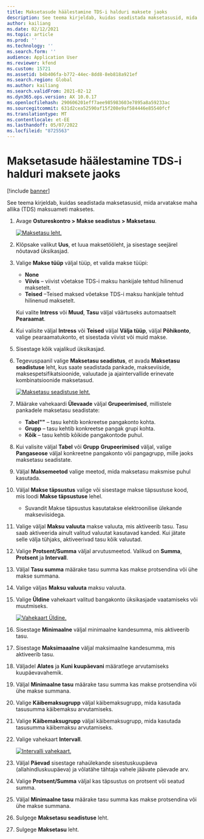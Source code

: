 ```yaml
---
title: Maksetasude häälestamine TDS-i halduri maksete jaoks
description: See teema kirjeldab, kuidas seadistada maksetasusid, mida arvatakse maha allika (TDS) maksuameti maksetes.
author: kailiang
ms.date: 02/12/2021
ms.topic: article
ms.prod: ''
ms.technology: ''
ms.search.form: ''
audience: Application User
ms.reviewer: kfend
ms.custom: 15721
ms.assetid: b4b406fa-b772-44ec-8dd8-8eb818a921ef
ms.search.region: Global
ms.author: kailiang
ms.search.validFrom: 2021-02-12
ms.dyn365.ops.version: AX 10.0.17
ms.openlocfilehash: 290606201eff7aee985983603e7895a8a59233ac
ms.sourcegitcommit: 631d2cea52590af15f208e9af584446e85540fcf
ms.translationtype: MT
ms.contentlocale: et-EE
ms.lasthandoff: 05/07/2022
ms.locfileid: "8725563"
---
```

# <a name="set-up-payment-fees-for-tds-authority-payments"></a>Maksetasude häälestamine TDS-i halduri maksete jaoks

[!include [banner](../includes/banner.md)]

See teema kirjeldab, kuidas seadistada maksetasusid, mida arvatakse maha allika (TDS) maksuameti maksetes.

1. Avage **Ostureskontro \> Makse seadistus \> Maksetasu**.

    [![Maksetasu leht.](./media/apac-ind-TDS-28.png)](./media/apac-ind-TDS-28.png)

2. Klõpsake valikut **Uus**, et luua maksetööleht, ja sisestage seejärel nõutavad üksikasjad.
3. Valige **Makse tüüp** väljal tüüp, et valida makse tüüpi:

    - **None**
    - **Viivis** – viivist võetakse TDS-i maksu hankijale tehtud hilinenud maksetelt.
    - **Teised** –Teised maksed võetakse TDS-i maksu hankijale tehtud hilinenud maksetelt.

    Kui valite **Intress** või **Muud**, **Tasu** väljal väärtuseks automaatselt **Pearaamat**.

4. Kui valisite väljal **Intress** või **Teised** väljal **Välja tüüp**, väljal **Põhikonto**, valige pearaamatukonto, et sisestada viivist või muid makse.
5. Sisestage kõik vajalikud üksikasjad.
6. Tegevuspaanil valige **Maksetasu seadistus**, et avada **Maksetasu seadistuse** leht, kus saate seadistada pankade, makseviiside, maksespetsifikatsioonide, valuutade ja ajaintervallide erinevate kombinatsioonide maksetasud.

    [![Maksetasu seadistuse leht.](./media/apac-ind-TDS-21.png)](./media/apac-ind-TDS-21.png)

7. Määrake vahekaardi **Ülevaade** väljal **Grupeerimised**, millistele pankadele maksetasu seadistate:

    - **Tabel""** – tasu kehtib konkreetse pangakonto kohta.
    - **Grupp** – tasu kehtib konkreetse pangak grupi kohta.
    - **Kõik** – tasu kehtib kõikide pangakontode puhul.

8. Kui valisite väljal **Tabel** või **Grupp** **Grupeerimised** väljal, valige **Pangaseose** väljal konkreetne pangakonto või pangagrupp, mille jaoks maksetasu seadistate.
9. Väljal **Maksemeetod** valige meetod, mida maksetasu maksmise puhul kasutada.
10. Väljal **Makse täpsustus** valige või sisestage makse täpsustuse kood, mis loodi **Makse täpsustuse** lehel.
    - Suvandit Makse täpsustus kasutatakse elektroonilise ülekande makseviisidega.
12. Valige väljal **Maksu valuuta** makse valuuta, mis aktiveerib tasu. Tasu saab aktiveerida ainult valitud valuutat kasutavad kanded. Kui jätate selle välja tühjaks, aktiveerivad tasu kõik valuutad.
13. Valige **Protsent/Summa** väljal arvutusmeetod. Valikud on **Summa**, **Protsent** ja **Intervall**.
14. Väljal **Tasu summa** määrake tasu summa kas makse protsendina või ühe makse summana.
15. Valige väljas **Maksu valuuta** maksu valuuta.
16. Valige **Üldine** vahekaart valitud bangakonto üksikasjade vaatamiseks või muutmiseks.

    [![Vahekaart Üldine.](./media/apac-ind-TDS-22.png)](./media/apac-ind-TDS-22.png)

16. Sisestage **Minimaalne** väljal minimaalne kandesumma, mis aktiveerib tasu.
17. Sisestage **Maksimaaalne** väljal maksimaalne kandesumma, mis aktiveerib tasu.
18. Väljadel **Alates** ja **Kuni kuupäevani** määratlege arvutamiseks kuupäevavahemik.
19. Väljal **Minimaalne tasu** määrake tasu summa kas makse protsendina või ühe makse summana.
20. Valige **Käibemaksugrupp** väljal käibemaksugrupp, mida kasutada tasusumma käibemaksu arvutamiseks.
21. Valige **Käibemaksugrupp** väljal käibemaksugrupp, mida kasutada tasusumma käibemaksu arvutamiseks.
22. Valige vahekaart **Intervall**. 

    [![Intervalli vahekaart.](./media/apac-ind-TDS-23.png)](./media/apac-ind-TDS-23.png)

23. Väljal **Päevad** sisestage rahaülekande sisestuskuupäeva (allahindluskuupäeva) ja võlatähe tähtaja vahele jäävate päevade arv.
24. Valige **Protsent/Summa** väljal kas täpsustus on protsent või seatud summa.
25. Väljal **Minimaalne tasu** määrake tasu summa kas makse protsendina või ühe makse summana.
26. Sulgege **Maksetasu seadistuse** leht.
27. Sulgege **Maksetasu** leht.
